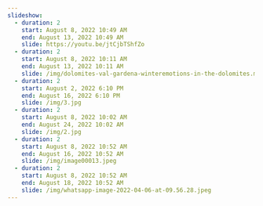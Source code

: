 ```yaml
---
slideshow:
  - duration: 2
    start: August 8, 2022 10:49 AM
    end: August 13, 2022 10:49 AM
    slide: https://youtu.be/jtCjbTShfZo
  - duration: 2
    start: August 8, 2022 10:11 AM
    end: August 13, 2022 10:11 AM
    slide: /img/dolomites-val-gardena-winteremotions-in-the-dolomites.mp4
  - duration: 2
    start: August 2, 2022 6:10 PM
    end: August 16, 2022 6:10 PM
    slide: /img/3.jpg
  - duration: 2
    start: August 8, 2022 10:02 AM
    end: August 24, 2022 10:02 AM
    slide: /img/2.jpg
  - duration: 2
    start: August 8, 2022 10:52 AM
    end: August 16, 2022 10:52 AM
    slide: /img/image00013.jpeg
  - duration: 2
    start: August 8, 2022 10:52 AM
    end: August 18, 2022 10:52 AM
    slide: /img/whatsapp-image-2022-04-06-at-09.56.28.jpeg
---
```

